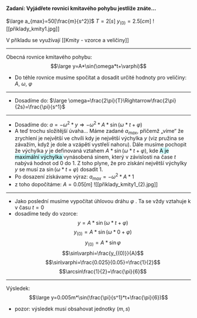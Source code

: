 
#### Zadaní: Vyjádřete rovnici kmitavého pohybu jestliže znáte...
$\large a_{max}=50[\frac{m}{s^2}]$
$T=2[s]$
$y_{(0)}=2.5[cm]$
![[přiklady_kmity1.jpg]]

V příkladu se využívají [[Kmity - vzorce a veličiny]]

---

Obecná rovnice kmitavého pohybu:
$$\large y=A*\sin(\omega*t+\varphi)$$

- Do téhle rovnice musíme spočítat a dosadit určité hodnoty pro veličiny: $A$, $\omega$, $\varphi$

--- 

- Dosadíme do: $\large \omega=\frac{2\pi}{T}\Rightarrow\frac{2\pi}{2s}=\frac{\pi}{s^1}$

---

- Dosadíme do: $a=-\omega^2*y\Rightarrow-\omega^2*A*\sin(\omega*t+\varphi)$
- A teď trochu složitější úvaha... Máme zadané $a_{max}$, přičemž „víme“ že zrychlení je největší ve chvíli kdy je největší výchylka $y$ (viz pružina se závažím, když je dole a vzápětí vystřelí nahoru). Dále musíme pochopit že výchylka $y$ je definovaná vztahem $A*\sin(\omega*t+\varphi)$, kde <mark style="background: #ABF7F7A6;">A je maximální výchylka </mark> vynásobená sinem, který v závislosti na čase $t$ nabývá hodnot od 0 do 1. Z toho plyne, že pro získání největší výchylky $y$ se musí za $\sin(\omega*t+\varphi)$ dosadit 1.
- Po dosazení získávame výraz: $a_{max}=-\omega^2*A*1$ 
- z toho dopočítáme: $A=0.05[m]$ 
![[přiklady_kmity1_(2).jpg]]

---
 
- Jako poslední musíme vypočítat úhlovou dráhu $\varphi$ . Ta se vždy vztahuje k v času $t=0$ 
- dosadíme tedy do vzorce: 
$$y=A*\sin(\omega*t+\varphi)$$
$$y_{(0)}=A*\sin(\omega*0+\varphi)$$
$$y_{(0)}=A*\sin\varphi$$
$$\sin\varphi=\frac{y_{(0)}}{A}$$
$$\sin\varphi=\frac{0.025}{0.05}=\frac{1}{2}$$
$$\arcsin\frac{1}{2}=\frac{\pi}{6}$$

--- 

Výsledek:
$$\large y=0.005m*\sin(\frac{\pi}{s^1}*t+\frac{\pi}{6})$$
- pozor: výsledek musí obsahovat jednotky ($m,s$)